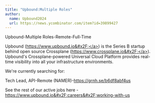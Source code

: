 ```yaml
---
title: "Upbound:Multiple Roles"
author:
  name: Upbound2024
  url: https://news.ycombinator.com/item?id=39899427
---
```

Upbound-Multiple Roles-Remote-Full-Time

Upbound (<a href="https:&#x2F;&#x2F;www.upbound.io&#x2F;" rel="nofollow">https:&#x2F;&#x2F;www.upbound.io&#x2F;</a>) is the Series B startup behind open source Crossplane (<a href="https:&#x2F;&#x2F;www.crossplane.io&#x2F;" rel="nofollow">https:&#x2F;&#x2F;www.crossplane.io&#x2F;</a>). Upbound&#x27;s Crossplane-powered Universal Cloud Platform provides real-time visibility into all your infrastructure environments.

We&#x27;re currently searching for:

Tech Lead, API-Remote (NAMER)-<a href="https:&#x2F;&#x2F;grnh.se&#x2F;b6df8abf4us" rel="nofollow">https:&#x2F;&#x2F;grnh.se&#x2F;b6df8abf4us</a>

See the rest of our active jobs here - <a href="https:&#x2F;&#x2F;www.upbound.io&#x2F;careers&#x2F;working-with-us" rel="nofollow">https:&#x2F;&#x2F;www.upbound.io&#x2F;careers&#x2F;working-with-us</a>
